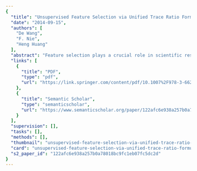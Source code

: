 ```yaml
---
{
  "title": "Unsupervised Feature Selection via Unified Trace Ratio Formulation and K-means Clustering (TRACK)",
  "date": "2014-09-15",
  "authors": [
    "De Wang",
    "F. Nie",
    "Heng Huang"
  ],
  "abstract": "Feature selection plays a crucial role in scientific research and practical applications. In the real world applications, labeling data is time and labor consuming. Thus, unsupervised feature selection methods are desired for many practical applications. Linear discriminant analysis (LDA) with trace ratio criterion is a supervised dimensionality reduction method that has shown good performance to improve classifications. In this paper, we first propose a unified objective to seamlessly accommodate trace ratio formulation and K-means clustering procedure, such that the trace ratio criterion is extended to unsupervised model. After that, we propose a novel unsupervised feature selection method by integrating unsupervised trace ratio formulation and structured sparsity-inducing norms regularization. The proposed method can harness the discriminant power of trace ratio criterion, thus it tends to select discriminative features. Meanwhile, we also provide two important theorems to guarantee the unsupervised feature selection process. Empirical results on four benchmark data sets show that the proposed method outperforms other sate-of-the-art unsupervised feature selection algorithms in all three clustering evaluation metrics.",
  "links": [
    {
      "title": "PDF",
      "type": "pdf",
      "url": "https://link.springer.com/content/pdf/10.1007%2F978-3-662-44845-8_20.pdf"
    },
    {
      "title": "Semantic Scholar",
      "type": "semanticscholar",
      "url": "https://www.semanticscholar.org/paper/122afc6e938a257b0a78018bc9fc1eb07fc5dc2d"
    }
  ],
  "supervision": [],
  "tasks": [],
  "methods": [],
  "thumbnail": "unsupervised-feature-selection-via-unified-trace-ratio-formulation-and-k-means-clustering-track-thumb.jpg",
  "card": "unsupervised-feature-selection-via-unified-trace-ratio-formulation-and-k-means-clustering-track-card.jpg",
  "s2_paper_id": "122afc6e938a257b0a78018bc9fc1eb07fc5dc2d"
}
---
```


